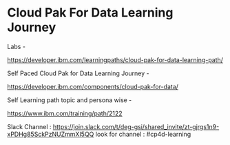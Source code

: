 # Cloud Pak For Data Learning Journey

Labs -

https://developer.ibm.com/learningpaths/cloud-pak-for-data-learning-path/

Self Paced Cloud Pak for Data Learning Journey -

https://developer.ibm.com/components/cloud-pak-for-data/

Self Learning path topic and persona wise -

https://www.ibm.com/training/path/2122

Slack Channel : https://join.slack.com/t/deg-gsi/shared_invite/zt-gjrgs1n9-xPDHg85SckPzNUZmmXI5QQ
look for channel : #cp4d-learning

